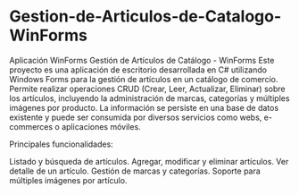 # Gestion-de-Articulos-de-Catalogo-WinForms
Aplicación WinForms
Gestión de Artículos de Catálogo - WinForms
Este proyecto es una aplicación de escritorio desarrollada en C# utilizando Windows Forms para la gestión de artículos en un catálogo de comercio. Permite realizar operaciones CRUD (Crear, Leer, Actualizar, Eliminar) sobre los artículos, incluyendo la administración de marcas, categorías y múltiples imágenes por producto. La información se persiste en una base de datos existente y puede ser consumida por diversos servicios como webs, e-commerces o aplicaciones móviles.

Principales funcionalidades:

Listado y búsqueda de artículos.
Agregar, modificar y eliminar artículos.
Ver detalle de un artículo.
Gestión de marcas y categorías.
Soporte para múltiples imágenes por artículo.
